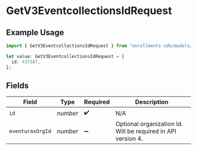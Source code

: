# GetV3EventcollectionsIdRequest

## Example Usage

```typescript
import { GetV3EventcollectionsIdRequest } from "enrollments-sdk/models/operations";

let value: GetV3EventcollectionsIdRequest = {
  id: 437587,
};
```

## Fields

| Field                                                        | Type                                                         | Required                                                     | Description                                                  |
| ------------------------------------------------------------ | ------------------------------------------------------------ | ------------------------------------------------------------ | ------------------------------------------------------------ |
| `id`                                                         | *number*                                                     | :heavy_check_mark:                                           | N/A                                                          |
| `eventurasOrgId`                                             | *number*                                                     | :heavy_minus_sign:                                           | Optional organization Id. Will be required in API version 4. |